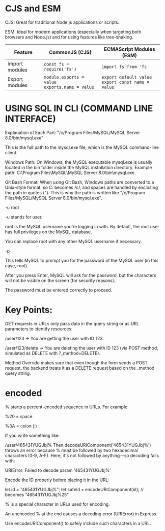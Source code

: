 # CJS and ESM

CJS: Great for traditional Node.js applications or scripts.

ESM: Ideal for modern applications (especially when targeting both browsers and Node.js) and for using features like tree-shaking.

| Feature | CommonJS (CJS) | ECMAScript Modules (ESM) |
|--------|----------------|---------------------------|
| Import modules | `const fs = require('fs')` | `import fs from 'fs'` |
| Export modules | `module.exports = value`<br>`exports.name = value` | `export default value`<br>`export const name = value` |


# USING SQL IN CLI (COMMAND LINE INTERFACE)

 Explanation of Each Part:
"/c/Program Files/MySQL/MySQL Server 8.0/bin/mysql.exe"

This is the full path to the mysql.exe file, which is the MySQL command-line client.

Windows Path: On Windows, the MySQL executable mysql.exe is usually located in the bin folder inside the MySQL installation directory.
Example path: C:\Program Files\MySQL\MySQL Server 8.0\bin\mysql.exe.

Git Bash Format: When using Git Bash, Windows paths are converted to a Unix-style format, so C: becomes /c/, and spaces are handled by enclosing the path in quotes ("). This is why the path is written like "/c/Program Files/MySQL/MySQL Server 8.0/bin/mysql.exe".

-u root

-u stands for user.

root is the MySQL username you're logging in with. By default, the root user has full privileges on the MySQL database.

You can replace root with any other MySQL username if necessary.

-p

This tells MySQL to prompt you for the password of the MySQL user (in this case, root).

After you press Enter, MySQL will ask for the password, but the characters will not be visible on the screen (for security reasons).

The password must be entered correctly to proceed.


# Key Points:
GET requests in URLs only pass data in the query string or as URL parameters to identify resources:

/user/123 → You are getting the user with ID 123.

/user/123/delete → You are deleting the user with ID 123 (via POST method, simulated as DELETE with ?_method=DELETE).

Method Override makes sure that even though the form sends a POST request, the backend treats it as a DELETE request based on the _method query string.


# encoded

% starts a percent-encoded sequence in URLs. For example:

%20 = space

%3A = colon (:)

If you write something like:

/user/465431YUGJbj%
Then decodeURIComponent('465431YUGJbj%') throws an error because % must be followed by two hexadecimal characters (0-9, A-F). Here, it's not followed by anything—so decoding fails with:

URIError: Failed to decode param '465431YUGJbj%'

Encode the ID properly before placing it in the URL:

let id = "465431YUGJbj%";
let safeId = encodeURIComponent(id);  // becomes "465431YUGJbj%25"

% is a special character in URLs used for encoding.

An unencoded % at the end causes a decoding error (URIError) in Express.

Use encodeURIComponent() to safely include such characters in a URL.